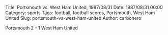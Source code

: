 Title: Portsmouth vs. West Ham United, 1987/08/31
Date: 1987/08/31 00:00
Category: sports
Tags: football, football scores, Portsmouth, West Ham United
Slug: portsmouth-vs-west-ham-united
Author: carbonero


Portsmouth 2 - 1 West Ham United
